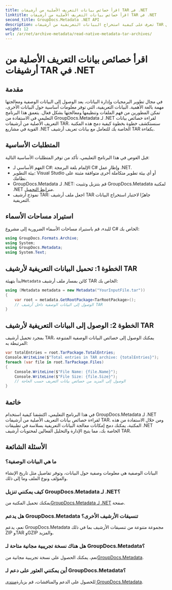 ```yaml
---
title: اقرأ خصائص بيانات التعريف الأصلية من أرشيفات TAR في .NET
linktitle: اقرأ خصائص بيانات التعريف الأصلية من أرشيفات TAR في .NET
second_title: GroupDocs.Metadata .NET API
description: تعرف على كيفية استخراج البيانات التعريفية من أرشيفات TAR في .NET باستخدام GroupDocs.Metadata. يرشدك هذا البرنامج التعليمي خلال العملية خطوة بخطوة.
weight: 12
url: /ar/net/archive-metadata/read-native-metadata-tar-archives/
---
```


# اقرأ خصائص بيانات التعريف الأصلية من أرشيفات TAR في .NET

## مقدمة
في مجال تطوير البرمجيات وإدارة البيانات، يعد الوصول إلى البيانات الوصفية ومعالجتها مهمة بالغة الأهمية. البيانات التعريفية، التي توفر معلومات أساسية حول البيانات الأخرى، تمكن المطورين من فهم الملفات وتنظيمها ومعالجتها بشكل فعال. يتعمق هذا البرنامج التعليمي في الاستفادة من GroupDocs.Metadata لـ .NET لقراءة خصائص بيانات التعريف الأصلية من أرشيفات TAR. سنستكشف خطوة بخطوة كيفية دمج هذه المكتبة القوية في مشاريع .NET الخاصة بك للتعامل مع بيانات تعريف أرشيف TAR بكفاءة.
## المتطلبات الأساسية
قبل الغوص في هذا البرنامج التعليمي، تأكد من توفر المتطلبات الأساسية التالية:
- الفهم الأساسي لـ C#: الإلمام بلغة البرمجة C# وإطار عمل .NET.
- بيئة التطوير: Visual Studio أو أي بيئة تطوير متكاملة أخرى متوافقة مثبتة على نظامك.
-  GroupDocs.Metadata لـ .NET: قم بتنزيل وتثبيت GroupDocs.Metadata لمكتبة .NET من[رابط التحميل](https://releases.groupdocs.com/metadata/net/).
- نموذج أرشيف TAR: اجعل ملف أرشيف TAR جاهزًا لاختبار استخراج البيانات التعريفية.

## استيراد مساحات الأسماء
للبدء، قم باستيراد مساحات الأسماء الضرورية إلى مشروع C# الخاص بك:
```csharp
using GroupDocs.Formats.Archive;
using System;
using GroupDocs.Metadata;
using System.Text;
```
## الخطوة 1: تحميل البيانات التعريفية لأرشيف TAR
 ابدأ بتهيئة`Metadata` كائن بمسار ملف أرشيف TAR الخاص بك:
```csharp
using (Metadata metadata = new Metadata("YourInputFile.tar"))
{
    var root = metadata.GetRootPackage<TarRootPackage>();
    // الوصول إلى البيانات الوصفية داخل أرشيف TAR
}
```
## الخطوة 2: الوصول إلى البيانات التعريفية لأرشيف TAR
بمجرد تحميل أرشيف TAR، يمكنك الوصول إلى خصائص البيانات الوصفية المتنوعة المرتبطة به:
```csharp
var totalEntries = root.TarPackage.TotalEntries;
Console.WriteLine($"Total entries in TAR archive: {totalEntries}");
foreach (var file in root.TarPackage.Files)
{
    Console.WriteLine($"File Name: {file.Name}");
    Console.WriteLine($"File Size: {file.Size}");
    // الوصول إلى المزيد من خصائص بيانات التعريف حسب الحاجة
}
```

## خاتمة
في هذا البرنامج التعليمي، اكتشفنا كيفية استخدام GroupDocs.Metadata لـ .NET لقراءة خصائص بيانات التعريف الأصلية من أرشيفات TAR. ومن خلال الاستفادة من هذه المكتبة، يمكنك دمج إمكانات معالجة البيانات التعريفية بسلاسة في تطبيقات .NET الخاصة بك، مما يتيح الإدارة والتحليل الفعالين لمحتويات أرشيف TAR.

## الأسئلة الشائعة
### ما هي البيانات الوصفية؟
البيانات الوصفية هي معلومات وصفية حول البيانات، وتوفر تفاصيل مثل تاريخ الإنشاء والمؤلف ونوع الملف وما إلى ذلك.
### كيف يمكنني تنزيل GroupDocs.Metadata لـ .NET؟
 يمكنك تحميل المكتبة من[GroupDocs.Metadata لـ .NET](https://releases.groupdocs.com/metadata/net/) صفحة.
### هل يدعم GroupDocs.Metadata تنسيقات الأرشيف الأخرى؟
نعم، يدعم GroupDocs.Metadata مجموعة متنوعة من تنسيقات الأرشيف بما في ذلك ZIP وTAR وGZIP والمزيد.
### هل هناك نسخة تجريبية مجانية متاحة لـ GroupDocs.Metadata؟
 نعم، يمكنك الحصول على نسخة تجريبية مجانية من[GroupDocs.Metadata](https://releases.groupdocs.com/).
### أين يمكنني العثور على دعم لـ GroupDocs.Metadata؟
 للحصول على الدعم والمناقشات، قم بزيارة[منتدى GroupDocs.Metadata](https://forum.groupdocs.com/c/metadata/14).
